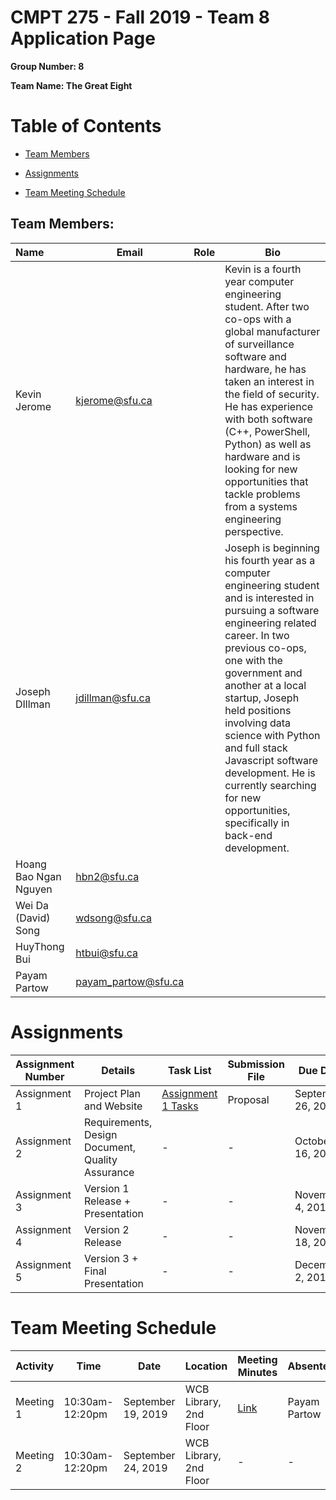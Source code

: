 # CMPT 275 - Fall 2019 - Team 8 Application Page

**Group Number: 8**

**Team Name: The Great Eight**

# Table of Contents  

* [Team Members](https://kevbot.github.io/cmpt275_fa2019_team8/#team-members)

* [Assignments](https://kevbot.github.io/cmpt275_fa2019_team8/#assignments)

* [Team Meeting Schedule](https://kevbot.github.io/cmpt275_fa2019_team8/#team-meeting-schedule)



## Team Members:

|Name | Email | Role | Bio |
| :--- | --- | --- | --- |
| Kevin Jerome | kjerome@sfu.ca | | Kevin is a fourth year computer engineering student. After two co-ops with a global manufacturer of surveillance software and hardware, he has taken an interest in the field of security. He has experience with both software (C++, PowerShell, Python) as well as hardware and is looking for new opportunities that tackle problems from a systems engineering perspective. |
| Joseph DIllman |jdillman@sfu.ca | | Joseph is beginning his fourth year as a computer engineering student and is interested in pursuing a software engineering related career. In two previous co-ops, one with the government and another at a local startup, Joseph held positions involving data science with Python and full stack Javascript software development. He is currently searching for new opportunities, specifically in back-end development. |
| Hoang Bao Ngan Nguyen | hbn2@sfu.ca | | |
| Wei Da (David) Song | wdsong@sfu.ca | | |
| HuyThong Bui | htbui@sfu.ca | | |
| Payam Partow| payam_partow@sfu.ca | | |



# Assignments

Assignment Number | Details | Task List | Submission File | Due Date |
------------ | ------------- | -------------  | -------------  | ------ |
Assignment 1 | Project Plan and Website | [Assignment 1 Tasks](https://kevbot.github.io/cmpt275_fa2019_team8/assignment1tasks)| Proposal | September 26, 2019 |
Assignment 2 | Requirements, Design Document, Quality Assurance | - | - | October 16, 2019 |
Assignment 3 | Version 1 Release + Presentation | - | - | November 4, 2019 |
Assignment 4 | Version 2 Release |  - | - | November 18, 2019 |
Assignment 5 | Version 3 + Final Presentation | - | - | December 2, 2019 |

# Team Meeting Schedule

Activity | Time | Date | Location | Meeting Minutes | Absentees |
------------ | ------------- |  ------------- |------------- | ------------- | -------------  |
Meeting 1 | 10:30am-12:20pm | September 19, 2019 | WCB Library, 2nd Floor | [Link](https://drive.google.com/open?id=1yLuGmf8TSlW3ARCmibaVEn1uomV0mLQ9)| Payam Partow |
Meeting 2 | 10:30am-12:20pm | September 24, 2019 | WCB Library, 2nd Floor | - | - |


 
